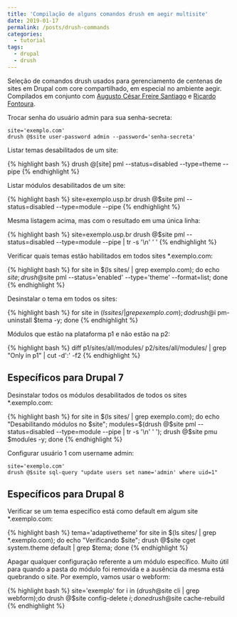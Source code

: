 ```yaml
---
title: 'Compilação de alguns comandos drush em aegir multisite'
date: 2019-01-17
permalink: /posts/drush-commands
categories: 
  - tutorial
tags:
  - drupal
  - drush
---
```


Seleção de comandos drush usados para gerenciamento de centenas de sites
em Drupal com core compartilhado, em especial no ambiente aegir. 
Compilados em conjunto com [Augusto César Freire Santiago](https://github.com/acesarfs) e [Ricardo Fontoura](https://github.com/ricardfo).

Trocar senha do usuário admin para sua senha-secreta:

    site='exemplo.com'
    drush @$site user-password admin --password='senha-secreta'

Listar temas desabilitados de um site:

{% highlight bash %}
drush @[site] pml --status=disabled --type=theme --pipe
{% endhighlight %}

Listar módulos desabilitados de um site:

{% highlight bash %}
site=exemplo.usp.br
drush @$site pml --status=disabled --type=module --pipe
{% endhighlight %}

Mesma listagem acima, mas com o resultado em uma única linha:

{% highlight bash %}
site=exemplo.usp.br
drush @$site pml --status=disabled --type=module --pipe | tr -s '\n' ' '
{% endhighlight %}

Verificar quais temas estão habilitados em todos sites *.exemplo.com:

{% highlight bash %}
for site in $(ls sites/ | grep exemplo.com); 
do 
  echo $site; 
  drush @$site pml --status='enabled' --type='theme' --format=list; 
done
{% endhighlight %}

Desinstalar o tema em todos os sites:

{% highlight bash %}
for site in $(ls sites/ | grep exemplo.com); 
do
  drush @$i pm-uninstall $tema -y; 
done
{% endhighlight %}

Módulos que estão na plataforma p1 e não estão na p2:

{% highlight bash %}
diff  p1/sites/all/modules/ p2/sites/all/modules/ | grep "Only in p1" | cut -d':' -f2
{% endhighlight %}

## Específicos para Drupal 7

Desinstalar todos os módulos desabilitados de todos os sites *.exemplo.com:

{% highlight bash %}
for site in $(ls sites/ | grep exemplo.com);
do 
  echo "Desabilitando módulos no $site"; 
  modules=$(drush @$site pml --status=disabled --type=module --pipe | tr -s '\n' ' '); 
  drush @$site pmu $modules -y; 
done
{% endhighlight %}

Configurar usuário 1 com username admin:

    site='exemplo.com'
    drush @$site sql-query "update users set name='admin' where uid=1"

## Específicos para Drupal 8

Verificar se um tema específico está como default em algum site *.exemplo.com:

{% highlight bash %}
tema='adaptivetheme'
for site in $(ls sites/ | grep *.exemplo.com);
do 
  echo "Verificando $site"; 
  drush @$site cget system.theme default | grep $tema; 
done
{% endhighlight %}

Apagar qualquer configuração referente a um módulo específico.
Muito útil para quando a pasta do módulo foi removida e a ausência da mesma
está quebrando o site. Por exemplo, vamos usar o webform:

{% highlight bash %}
site='exemplo'
for i in $(drush @$site cli | grep webform);do 
  drush @$site config-delete $i;
done
drush @$site cache-rebuild
{% endhighlight %}

